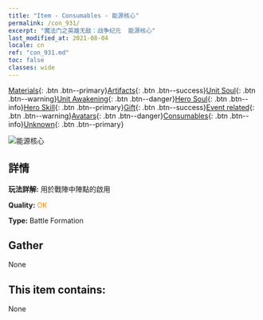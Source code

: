 ```yaml
---
title: "Item - Consumables - 能源核心"
permalink: /con_931/
excerpt: "魔法门之英雄无敌：战争纪元  能源核心"
last_modified_at: 2021-08-04
locale: cn
ref: "con_931.md"
toc: false
classes: wide
---
```

 [Materials](/ItemsCN/){: .btn .btn--primary}[Artifacts](/ItemsCN/Artifacts/){: .btn .btn--success}[Unit Soul](/ItemsCN/UnitSoul/){: .btn .btn--warning}[Unit Awakening](/ItemsCN/UnitAwakening/){: .btn .btn--danger}[Hero Soul](/ItemsCN/HeroSoul/){: .btn .btn--info}[Hero Skill](/ItemsCN/HeroSkill/){: .btn .btn--primary}[Gift](/ItemsCN/Gift/){: .btn .btn--success}[Event related](/ItemsCN/Events/){: .btn .btn--warning}[Avatars](/ItemsCN/Avatars/){: .btn .btn--danger}[Consumables](/ItemsCN/Consumables/){: .btn .btn--info}[Unknown](/ItemsCN/Unknown/){: .btn .btn--primary}

 ![能源核心](/images/t/i_40019.png)

## 詳情
 **玩法詳解:** 用於戰陣中陣點的啟用

 **Quality:** <span style="color: #FF8C00">OK</span>

 **Type:** Battle Formation

## Gather

  None

## This item contains:

  None

